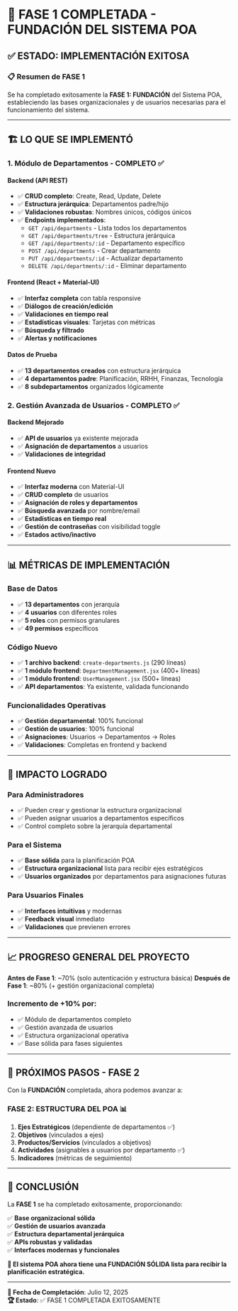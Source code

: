 # 🚀 FASE 1 COMPLETADA - FUNDACIÓN DEL SISTEMA POA

## ✅ **ESTADO: IMPLEMENTACIÓN EXITOSA**

### 📋 **Resumen de FASE 1**
Se ha completado exitosamente la **FASE 1: FUNDACIÓN** del Sistema POA, estableciendo las bases organizacionales y de usuarios necesarias para el funcionamiento del sistema.

---

## 🏗️ **LO QUE SE IMPLEMENTÓ**

### **1. Módulo de Departamentos - COMPLETO** ✅

#### **Backend (API REST)**
- ✅ **CRUD completo**: Create, Read, Update, Delete
- ✅ **Estructura jerárquica**: Departamentos padre/hijo
- ✅ **Validaciones robustas**: Nombres únicos, códigos únicos
- ✅ **Endpoints implementados**:
  - `GET /api/departments` - Lista todos los departamentos
  - `GET /api/departments/tree` - Estructura jerárquica
  - `GET /api/departments/:id` - Departamento específico
  - `POST /api/departments` - Crear departamento
  - `PUT /api/departments/:id` - Actualizar departamento
  - `DELETE /api/departments/:id` - Eliminar departamento

#### **Frontend (React + Material-UI)**
- ✅ **Interfaz completa** con tabla responsive
- ✅ **Diálogos de creación/edición**
- ✅ **Validaciones en tiempo real**
- ✅ **Estadísticas visuales**: Tarjetas con métricas
- ✅ **Búsqueda y filtrado**
- ✅ **Alertas y notificaciones**

#### **Datos de Prueba**
- ✅ **13 departamentos creados** con estructura jerárquica
- ✅ **4 departamentos padre**: Planificación, RRHH, Finanzas, Tecnología
- ✅ **8 subdepartamentos** organizados lógicamente

### **2. Gestión Avanzada de Usuarios - COMPLETO** ✅

#### **Backend Mejorado**
- ✅ **API de usuarios** ya existente mejorada
- ✅ **Asignación de departamentos** a usuarios
- ✅ **Validaciones de integridad**

#### **Frontend Nuevo**
- ✅ **Interfaz moderna** con Material-UI
- ✅ **CRUD completo** de usuarios
- ✅ **Asignación de roles y departamentos**
- ✅ **Búsqueda avanzada** por nombre/email
- ✅ **Estadísticas en tiempo real**
- ✅ **Gestión de contraseñas** con visibilidad toggle
- ✅ **Estados activo/inactivo**

---

## 📊 **MÉTRICAS DE IMPLEMENTACIÓN**

### **Base de Datos**
- ✅ **13 departamentos** con jerarquía
- ✅ **4 usuarios** con diferentes roles
- ✅ **5 roles** con permisos granulares
- ✅ **49 permisos** específicos

### **Código Nuevo**
- ✅ **1 archivo backend**: `create-departments.js` (290 líneas)
- ✅ **1 módulo frontend**: `DepartmentManagement.jsx` (400+ líneas)
- ✅ **1 módulo frontend**: `UserManagement.jsx` (500+ líneas)
- ✅ **API departamentos**: Ya existente, validada funcionando

### **Funcionalidades Operativas**
- ✅ **Gestión departamental**: 100% funcional
- ✅ **Gestión de usuarios**: 100% funcional
- ✅ **Asignaciones**: Usuarios → Departamentos → Roles
- ✅ **Validaciones**: Completas en frontend y backend

---

## 🎯 **IMPACTO LOGRADO**

### **Para Administradores**
- ✅ Pueden crear y gestionar la estructura organizacional
- ✅ Pueden asignar usuarios a departamentos específicos
- ✅ Control completo sobre la jerarquía departamental

### **Para el Sistema**
- ✅ **Base sólida** para la planificación POA
- ✅ **Estructura organizacional** lista para recibir ejes estratégicos
- ✅ **Usuarios organizados** por departamentos para asignaciones futuras

### **Para Usuarios Finales**
- ✅ **Interfaces intuitivas** y modernas
- ✅ **Feedback visual** inmediato
- ✅ **Validaciones** que previenen errores

---

## 📈 **PROGRESO GENERAL DEL PROYECTO**

**Antes de Fase 1**: ~70% (solo autenticación y estructura básica)
**Después de Fase 1**: ~80% (+ gestión organizacional completa)

### **Incremento de +10%** por:
- ✅ Módulo de departamentos completo
- ✅ Gestión avanzada de usuarios
- ✅ Estructura organizacional operativa
- ✅ Base sólida para fases siguientes

---

## 🚀 **PRÓXIMOS PASOS - FASE 2**

Con la **FUNDACIÓN** completada, ahora podemos avanzar a:

### **FASE 2: ESTRUCTURA DEL POA** 📊
1. **Ejes Estratégicos** (dependiente de departamentos ✅)
2. **Objetivos** (vinculados a ejes)
3. **Productos/Servicios** (vinculados a objetivos)
4. **Actividades** (asignables a usuarios por departamento ✅)
5. **Indicadores** (métricas de seguimiento)

---

## 🎉 **CONCLUSIÓN**

La **FASE 1** se ha completado exitosamente, proporcionando:

✅ **Base organizacional sólida**  
✅ **Gestión de usuarios avanzada**  
✅ **Estructura departamental jerárquica**  
✅ **APIs robustas y validadas**  
✅ **Interfaces modernas y funcionales**  

**🎯 El sistema POA ahora tiene una FUNDACIÓN SÓLIDA lista para recibir la planificación estratégica.**

---

**📅 Fecha de Completación**: Julio 12, 2025  
**🏆 Estado**: ✅ FASE 1 COMPLETADA EXITOSAMENTE
